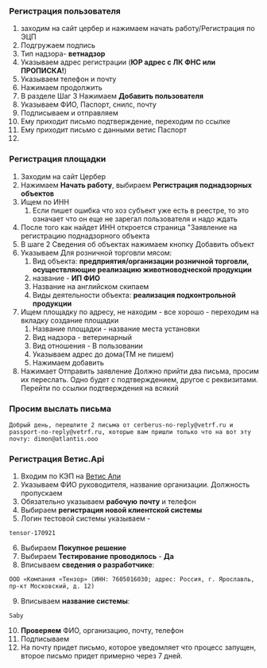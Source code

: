 ### Регистрация пользователя
1. заходим на сайт цербер и нажимаем начать работу/Регистрация по ЭЦП
2. Подгружаем подпись
3. Тип надзора- **ветнадзор**
4. Указываем адрес регистрации (**ЮР адрес с ЛК ФНС или ПРОПИСКА!**)
5. Указываем телефон и почту
6. Нажимаем продолжить
7. В разделе Шаг 3 Нажимаем **Добавить пользователя**
8. Указываем ФИО, Паспорт, снилс, почту
9. Подписываем и отправляем
10. Ему приходит письмо подтверждение, переходим по ссылке
11. Ему приходит письмо с данными ветис Паспорт
12. 

### Регистрация площадки
1. Заходим на сайт Цербер
2. Нажимаем **Начать работу**, выбираем **Регистрация поднадзорных объектов**
3. Ищем по ИНН
	1. Если пишет ошибка что хоз субъект уже есть в реестре, то это означает что он еще не зарегал пользователя и надо ждать
4. После того как найдет ИНН откроется страница "Заявление на регистрацию поднадзорного объекта
5. В шаге 2 Сведения об объектах нажимаем кнопку Добавить объект
6. Указываем Для розничной торговли мясом:
	1. Вид объекта: **предприятия/организации розничной торговли, осуществляющие реализацию животноводческой продукции**
	2. название - **ИП ФИО**
	3. Название на английском скипаем
	4. Виды деятельности объекта: **реализация подконтрольной продукции**
7. Ищем площадку по адресу, не находим - все хорошо - переходим на вкладку создание площадки
	1. Название площадки - название места установки
	2.  Вид надзора - ветеринарный
	3. Вид отношения - В пользовании
	4. Указываем адрес до дома(ТМ не пишем)
	5. Нажимаем добавить
8. Нажимает Отправить заявление
Должно прийти два письма, просим их переслать. Одно будет с подтверждением, другое с реквизитами. Перейти по ссылки подтверждения на всякий

### Просим выслать письма
```
Добрый день, перешлите 2 письма от cerberus-no-reply@vetrf.ru и passport-no-reply@vetrf.ru, которые вам пришли только что на вот эту почту: dimon@atlantis.ooo

```

### Регистрация Ветис.Api


1. Входим по КЭП на [Ветис Апи](https://aplms.vetrf.ru/pub/) 
2. Указываем ФИО руководителя, название организации. Должность пропускаем
3. Обязательно указываем **рабочую** **почту** и телефон
4. Выбираем **регистрация новой клиентской системы**
5. Логин тестовой системы указываем -  
 ```
tensor-170921
 ````
 6. Выбираем **Покупное решение**
 7. Выбираем **Тестирование проводилось**  - **Да**
 8. Вписываем **сведения о разработчике**:
 ```
ООО «Компания «Тензор» (ИНН: 7605016030; адрес: Россия, г. Ярославль, пр-кт Московский, д. 12)
 ```
 9. Вписываем **название системы**:
 ```
Saby
 ```
 10. **Проверяем** ФИО, организацию, почту, телефон
 11. Подписываем
12. На почту придет письмо, которое уведомляет что процесс запущен, второе письмо придет примерно через 7 дней.